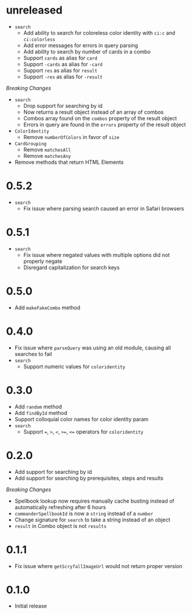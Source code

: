 # unreleased

- `search`
  - Add ability to search for coloreless color identity with `ci:c` and `ci:colorless`
  - Add error messages for errors in query parsing
  - Add ability to search by number of cards in a combo
  - Support `cards` as alias for `card`
  - Support `-cards` as alias for `-card`
  - Support `res` as alias for `result`
  - Support `-res` as alias for `-result`

_Breaking Changes_

- `search`
  - Drop support for searching by id
  - Now returns a result object instead of an array of combos
  - Combos array found on the `combos` property of the result object
  - Errors in query are found in the `errors` property of the result object
- `ColorIdentity`
  - Remove `numberOfColors` in favor of `size`
- `CardGrouping`
  - Remove `matchesAll`
  - Remove `matchesAny`
- Remove methods that return HTML Elements

# 0.5.2

- `search`
  - Fix issue where parsing search caused an error in Safari browsers

# 0.5.1

- `search`
  - Fix issue where negated values with multiple options did not properly negate
  - Disregard capitalization for search keys

# 0.5.0

- Add `makeFakeCombo` method

# 0.4.0

- Fix issue where `parseQuery` was using an old module, causing all searches to fail
- `search`
  - Support numeric values for `coloridentity`

# 0.3.0

- Add `random` method
- Add `findById` method
- Support colloquial color names for color identity param
- `search`
  - Support `=`, `>`, `<`, `>=`, `<=` operators for `coloridentity`

# 0.2.0

- Add support for searching by id
- Add support for searching by prerequisites, steps and results

_Breaking Changes_

- Spellbook lookup now requires manually cache busting instead of automatically refreshing after 6 hours
- `commanderSpellbookId` is now a `string` instead of a `number`
- Change signature for `search` to take a string instead of an object
- `result` in Combo object is not `results`

# 0.1.1

- Fix issue where `getScryfallImageUrl` would not return proper version

# 0.1.0

- Initial release
